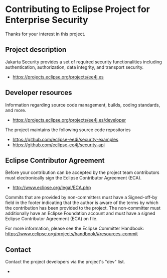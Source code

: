 # Contributing to Eclipse Project for Enterprise Security

Thanks for your interest in this project.

## Project description

Jakarta Security provides a set of required security functionalities
including authentication, authorization, data integrity, and transport security.

 * https://projects.eclipse.org/projects/ee4j.es

## Developer resources

Information regarding source code management, builds, coding standards, and
more.

 * https://projects.eclipse.org/projects/ee4j.es/developer

The project maintains the following source code repositories

 * https://github.com/eclipse-ee4j/security-examples
 * https://github.com/eclipse-ee4j/security-api

## Eclipse Contributor Agreement

Before your contribution can be accepted by the project team contributors must
electronically sign the Eclipse Contributor Agreement (ECA).

 * http://www.eclipse.org/legal/ECA.php

Commits that are provided by non-committers must have a Signed-off-by field in
the footer indicating that the author is aware of the terms by which the
contribution has been provided to the project. The non-committer must
additionally have an Eclipse Foundation account and must have a signed Eclipse
Contributor Agreement (ECA) on file.

For more information, please see the Eclipse Committer Handbook:
https://www.eclipse.org/projects/handbook/#resources-commit

## Contact

Contact the project developers via the project's "dev" list.

 * 

